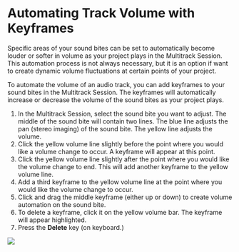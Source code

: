 # Automating Track Volume with Keyframes

Specific areas of your sound bites can be set to automatically become louder or softer in volume as your project plays in the Multitrack Session. This automation process is not always necessary, but it is an option if want to create dynamic volume fluctuations at certain points of your project.

To automate the volume of an audio track, you can add keyframes to your sound bites in the Multitrack Session. The keyframes will automatically increase or decrease the volume of the sound bites as your project plays.

1. In the Multitrack Session, select the sound bite you want to adjust. The middle of the sound bite will contain two lines. The blue line adjusts the pan \(stereo imaging\) of the sound bite. The yellow line adjusts the volume. 
2. Click the yellow volume line slightly before the point where you would like a volume change to occur. A keyframe will appear at this point.
3. Click the yellow volume line slightly after the point where you would like the volume change to end. This will add another keyframe to the yellow volume line. 
4. Add a third keyframe to the yellow volume line at the point where you would like the volume change to occur.
5. Click and drag the middle keyframe \(either up or down\) to create volume automation on the sound bite.
6. To delete a keyframe, click it on the yellow volume bar. The keyframe will appear highlighted. 
7. Press the **Delete** key \(on keyboard.\)

![](https://github.com/jjloomis/adobe-audition-basics-remote-connection-to-ccl-edition/tree/b2470c14bd7a8447d88cafc4488838fe4c3352a2/.gitbook/assets/adding-keyframes.png)

